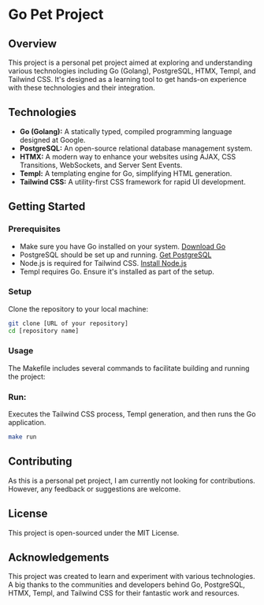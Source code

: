 # Go Pet Project

## Overview
This project is a personal pet project aimed at exploring and understanding various technologies including Go (Golang), PostgreSQL, HTMX, Templ, and Tailwind CSS. It's designed as a learning tool to get hands-on experience with these technologies and their integration.

## Technologies
- **Go (Golang):** A statically typed, compiled programming language designed at Google.
- **PostgreSQL:** An open-source relational database management system.
- **HTMX:** A modern way to enhance your websites using AJAX, CSS Transitions, WebSockets, and Server Sent Events.
- **Templ:** A templating engine for Go, simplifying HTML generation.
- **Tailwind CSS:** A utility-first CSS framework for rapid UI development.

## Getting Started

### Prerequisites
- Make sure you have Go installed on your system. [Download Go](https://golang.org/dl/)
- PostgreSQL should be set up and running. [Get PostgreSQL](https://www.postgresql.org/download/)
- Node.js is required for Tailwind CSS. [Install Node.js](https://nodejs.org/en/)
- Templ requires Go. Ensure it's installed as part of the setup.

### Setup
Clone the repository to your local machine:
```bash
git clone [URL of your repository]
cd [repository name]
```

### Usage
The Makefile includes several commands to facilitate building and running the project:

### Run:
Executes the Tailwind CSS process, Templ generation, and then runs the Go application.
```bash
make run
```

## Contributing
As this is a personal pet project, I am currently not looking for contributions. However, any feedback or suggestions are welcome.

## License
This project is open-sourced under the MIT License.

## Acknowledgements
This project was created to learn and experiment with various technologies. A big thanks to the communities and developers behind Go, PostgreSQL, HTMX, Templ, and Tailwind CSS for their fantastic work and resources.
